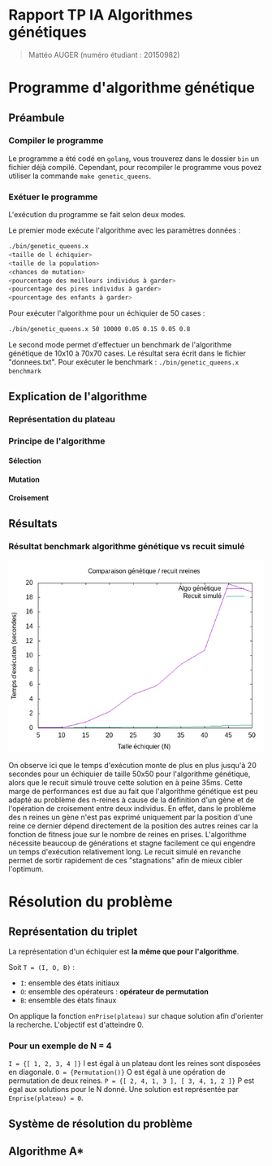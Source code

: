 # Rapport TP IA Algorithmes génétiques
> Mattéo AUGER (numéro étudiant : 20150982)

# Programme d'algorithme génétique 
## Préambule

### Compiler le programme
Le programme a été codé en `golang`, vous trouverez dans le dossier `bin` un fichier déjà compilé. Cependant, pour recompiler le programme vous povez utiliser la commande `make genetic_queens`.

### Exétuer le programme
L'exécution du programme se fait selon deux modes.

Le premier mode exécute l'algorithme avec les paramètres données : 
```bash
./bin/genetic_queens.x 
<taille de l échiquier> 
<taille de la population> 
<chances de mutation> 
<pourcentage des meilleurs individus à garder> 
<pourcentage des pires individus à garder> 
<pourcentage des enfants à garder>
```
Pour exécuter l'algorithme pour un échiquier de 50 cases :
```bash
./bin/genetic_queens.x 50 10000 0.05 0.15 0.05 0.8
```

Le second mode permet d'effectuer un benchmark de l'algorithme génétique de 10x10 à 70x70 cases.
Le résultat sera écrit dans le fichier "donnees.txt".
Pour exécuter le benchmark : `./bin/genetic_queens.x benchmark`

## Explication de l'algorithme
### Représentation du plateau

### Principe de l'algorithme

#### Sélection
#### Mutation
#### Croisement

## Résultats

### Résultat benchmark algorithme génétique vs recuit simulé

![Resultat algo génétique](img/result.png)

On observe ici que le temps d'exécution monte de plus en plus jusqu'à 20 secondes pour un échiquier de taille 50x50 pour l'algorithme génétique, alors que le recuit simulé trouve cette solution en à peine 35ms.
Cette marge de performances est due au fait que l'algorithme génétique est peu adapté au problème des n-reines à cause de la définition d'un gène et de l'opération de croisement entre deux individus. En effet, dans le problème des n reines un gène n'est pas exprimé uniquement par la position d'une reine ce dernier dépend directement de la position des autres reines car la fonction de fitness joue sur le nombre de reines en prises. L'algorithme nécessite beaucoup de générations et stagne facilement ce qui engendre un temps d'exécution relativement long. Le recuit simulé en revanche permet de sortir rapidement de ces "stagnations" afin de mieux cibler l'optimum.

# Résolution du problème

## Représentation du triplet
La représentation d'un échiquier est **la même que pour l'algorithme**.

Soit `T = (I, O, B)` : 
* `I`: ensemble des états initiaux
* `O`: ensemble des opérateurs : **opérateur de permutation**
* `B`: ensemble des états finaux

On applique la fonction `enPrise(plateau)` sur chaque solution afin d'orienter la recherche. L'objectif est d'atteindre 0.

### Pour un exemple de N = 4

`I = {[ 1, 2, 3, 4 ]}` I est égal à un plateau dont les reines sont disposées en diagonale.
`O = {Permutation()}` O est égal à une opération de permutation de deux reines.
`P = {[ 2, 4, 1, 3 ], [ 3, 4, 1, 2 ]}` P est égal aux solutions pour le N donné. Une solution est représentée par `Enprise(plateau) = 0`.

## Système de résolution du problème


## Algorithme A* 
